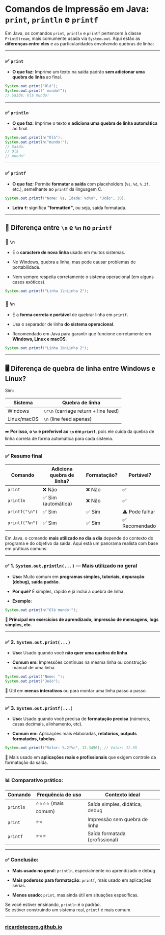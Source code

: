 # Comandos de Impressão em Java: `print`, `println` e `printf`


Em Java, os comandos `print`, `println` e `printf` pertencem à classe `PrintStream`, mais comumente usada via `System.out`. Aqui estão as **diferenças entre eles** e as particularidades envolvendo quebras de linha:

---

### ✅ `print`

- **O que faz:** Imprime um texto na saída padrão **sem adicionar uma quebra de linha** ao final.
    

```java
System.out.print("Olá");
System.out.print(" mundo!");
// Saída: Olá mundo!
```

---

### ✅ `println`

- **O que faz:** Imprime o texto e **adiciona uma quebra de linha automática** ao final.
    

```java
System.out.println("Olá");
System.out.println("mundo!");
// Saída:
// Olá
// mundo!
```

---

### ✅ `printf`

- **O que faz:** Permite **formatar a saída** com placeholders (`%s`, `%d`, `%.2f`, etc.), semelhante ao `printf` da linguagem C.
    

```java
System.out.printf("Nome: %s, Idade: %d%n", "João", 30);
```

- **Letra `f`:** significa **"formatted"**, ou seja, saída formatada.
    

---

## 📌 Diferença entre `\n` e `%n` no `printf`

### 🔹 `\n`

- É o **caractere de nova linha** usado em muitos sistemas.
    
- No Windows, quebra a linha, mas pode causar problemas de portabilidade.
    
- Nem sempre respeita corretamente o sistema operacional (em alguns casos exóticos).
    

```java
System.out.printf("Linha 1\nLinha 2");
```

### 🔹 `%n`

- É a **forma correta e portável** de quebrar linha em `printf`.
    
- Usa o separador de linha **do sistema operacional**.
    
- Recomendado em Java para garantir que funcione corretamente em **Windows, Linux e macOS**.
    

```java
System.out.printf("Linha 1%nLinha 2");
```

---

## 🖥️ Diferença de quebra de linha entre Windows e Linux?

Sim:

|Sistema|Quebra de linha|
|---|---|
|Windows|`\r\n` (carriage return + line feed)|
|Linux/macOS|`\n` (line feed apenas)|

➡️ **Por isso, o `%n` é preferível ao `\n` em `printf`**, pois ele cuida da quebra de linha correta de forma automática para cada sistema.

---

### ✅ Resumo final

|Comando|Adiciona quebra de linha?|Formatação?|Portável?|
|---|---|---|---|
|`print`|❌ Não|❌ Não|✅|
|`println`|✅ Sim (automática)|❌ Não|✅|
|`printf("\n")`|✅ Sim|✅ Sim|⚠️ Pode falhar|
|`printf("%n")`|✅ Sim|✅ Sim|✅ Recomendado|


Em Java, o comando **mais utilizado no dia a dia** depende do contexto do programa e do objetivo da saída. Aqui está um panorama realista com base em práticas comuns:

---

### ✅ 1. `System.out.println(...)` — **Mais utilizado no geral**

- **Uso:** Muito comum em **programas simples, tutoriais, depuração (debug), saída padrão.**
    
- **Por quê?** É simples, rápido e já inclui a quebra de linha.
    
- **Exemplo:**
    

```java
System.out.println("Olá mundo!");
```

🔹 **Principal em exercícios de aprendizado, impressão de mensagens, logs simples, etc.**

---

### ✅ 2. `System.out.print(...)`

- **Uso:** Usado quando você **não quer uma quebra de linha**.
    
- **Comum em:** Impressões contínuas na mesma linha ou construção manual de uma linha.
    

```java
System.out.print("Nome: ");
System.out.print("João");
```

🔹 Útil em **menus interativos** ou para montar uma linha passo a passo.

---

### ✅ 3. `System.out.printf(...)`

- **Uso:** Usado quando você precisa de **formatação precisa** (números, casas decimais, alinhamento, etc).
    
- **Comum em:** Aplicações mais elaboradas, **relatórios, outputs formatados, tabelas.**
    

```java
System.out.printf("Valor: %.2f%n", 12.3456); // Valor: 12.35
```

🔹 Mais usado em **aplicações reais e profissionais** que exigem controle da formatação da saída.

---

### 📊 Comparativo prático:

|Comando|Frequência de uso|Contexto ideal|
|---|---|---|
|`println`|⭐⭐⭐⭐ (mais comum)|Saída simples, didática, debug|
|`print`|⭐⭐|Impressão sem quebra de linha|
|`printf`|⭐⭐⭐|Saída formatada (profissional)|

---

### ✅ Conclusão:

- **Mais usado no geral:** `println`, especialmente no aprendizado e debug.
    
- **Mais poderoso para formatação:** `printf`, mais usado em aplicações sérias.
    
- **Menos usado:** `print`, mas ainda útil em situações específicas.
    

Se você estiver ensinando, `println` é o padrão.  
Se estiver construindo um sistema real, `printf` é mais comum.


---

### [ricardotecpro.github.io](https://ricardotecpro.github.io/)
